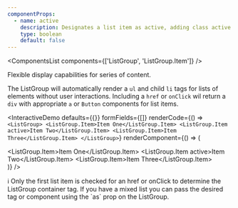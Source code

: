 ```yaml
---
componentProps:
  - name: active
    description: Designates a list item as active, adding class active.
    type: boolean
    default: false
---
```


<ComponentsList components={['ListGroup', 'ListGroup.Item']} />

Flexible display capabilities for series of content.

The ListGroup will automatically render a `ul` and child `li` tags for lists of elements without
user interactions. Including a `href` or `onClick` wil return a `div` with appropriate `a` or `Button` components for list items.

<InteractiveDemo
  defaults={{}}
  formFields={[]}
  renderCode={() => `<ListGroup>
  <ListGroup.Item>Item One</ListGroup.Item>
  <ListGroup.Item active>Item Two</ListGroup.Item>
  <ListGroup.Item>Item Three</ListGroup.Item>
</ListGroup>`}
  renderComponent={() => (
    <div className="w-50">
      <ListGroup>
        <ListGroup.Item>Item One</ListGroup.Item>
        <ListGroup.Item active>Item Two</ListGroup.Item>
        <ListGroup.Item>Item Three</ListGroup.Item>
      </ListGroup>
    </div>
  )}
/>

<Alert color="info">
  ℹ️ Only the first list item is checked for an href or onClick to determine the
  ListGroup container tag. If you have a mixed list you can pass the desired tag
  or component using the `as` prop on the ListGroup.
</Alert>

<PropsDocs componentProps={componentProps} />
